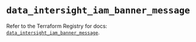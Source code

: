 # `data_intersight_iam_banner_message`

Refer to the Terraform Registry for docs: [`data_intersight_iam_banner_message`](https://registry.terraform.io/providers/ciscodevnet/intersight/1.0.71/docs/data-sources/iam_banner_message).

